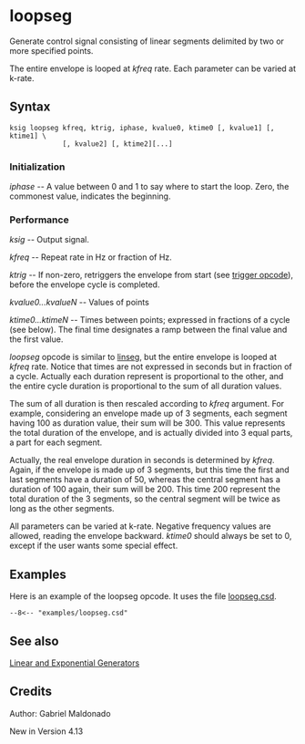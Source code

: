 <!--
id:loopseg
category:Signal Generators:Linear and Exponential Generators
-->
# loopseg
Generate control signal consisting of linear segments delimited by two or more specified points.

The entire envelope is looped at _kfreq_ rate. Each parameter can be varied at k-rate.

## Syntax
``` csound-orc
ksig loopseg kfreq, ktrig, iphase, kvalue0, ktime0 [, kvalue1] [, ktime1] \
             [, kvalue2] [, ktime2][...]
```

### Initialization

_iphase_ -- A value between 0 and 1 to say where to start the loop.  Zero, the commonest value, indicates the beginning.

### Performance

_ksig_ -- Output signal.

_kfreq_ -- Repeat rate in Hz or fraction of Hz.

_ktrig_ -- If non-zero, retriggers the envelope from start (see [trigger opcode](../../opcodes/trigger)), before the envelope cycle is completed.

_kvalue0...kvalueN_ -- Values of points

_ktime0...ktimeN_ -- Times between points; expressed in fractions of a cycle (see below). The final time designates a ramp between the final value and the first value.

_loopseg_ opcode is similar to [linseg](../../opcodes/linseg), but the entire envelope is looped at _kfreq_ rate. Notice that times are not expressed in seconds but in fraction of a cycle. Actually each duration represent is proportional to the other, and the entire cycle duration is proportional to the sum of all duration values.

The sum of all duration is then rescaled according to _kfreq_ argument. For example, considering an envelope made up of 3 segments, each segment having 100 as duration value, their sum will be 300. This value represents the total duration of the envelope, and is actually divided into 3 equal parts, a part for each segment.

Actually, the real envelope duration in seconds is determined by _kfreq_. Again, if the envelope is made up of 3 segments, but this time the first and last segments have a duration of 50, whereas the central segment has a duration of 100 again, their sum will be 200. This time 200 represent the total duration of the 3 segments, so the central segment will be twice as long as the other segments.

All parameters can be varied at k-rate.  Negative frequency values are allowed, reading the envelope backward.  _ktime0_ should always be set to 0, except if the user wants some special effect.

## Examples

Here is an example of the loopseg opcode. It uses the file [loopseg.csd](../../examples/loopseg.csd).

``` csound-orc title="Example of the loopseg opcode." linenums="1"
--8<-- "examples/loopseg.csd"
```

## See also

[Linear and Exponential Generators](../../siggen/lineexp)

## Credits

Author: Gabriel Maldonado

New in Version 4.13
